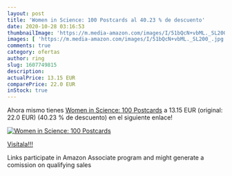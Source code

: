 ```yaml
---
layout: post
title: 'Women in Science: 100 Postcards al 40.23 % de descuento'
date: 2020-10-28 03:16:53
thumbnailImage: 'https://m.media-amazon.com/images/I/51bQcN+vbML._SL200_.jpg'
images: [ 'https://m.media-amazon.com/images/I/51bQcN+vbML._SL200_.jpg' ]
comments: true
category: ofertas
author: ring
slug: 1607749815
description:
actualPrice: 13.15 EUR
comparePrice: 22.0 EUR
inStock: true
---
```


Ahora mismo tienes [Women in Science: 100 Postcards](https://www.amazon.es/dp/1607749815/?tag=tolees-21) a 13.15 EUR (original: 22.0 EUR) (40.23 %  de descuento) en el siguiente enlace!

[![Women in Science: 100 Postcards](https://m.media-amazon.com/images/I/51bQcN+vbML._SL200_.jpg)](https://www.amazon.es/dp/1607749815/?tag=tolees-21)

[Visítala!!!](https://www.amazon.es/dp/1607749815/?tag=tolees-21)

Links participate in Amazon Associate program and might generate a comission on qualifying sales
